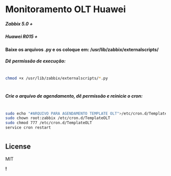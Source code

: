 # Monitoramento OLT Huawei
##### Zabbix 5.0 +
##### Huawei R015 +


#### Baixe os arquivos .py e os coloque em: /usr/lib/zabbix/externalscripts/

##### Dê permissão de execução:
#
```sh
chmod +x /usr/lib/zabbix/externalscripts/*.py
```
#
##### Crie o arquivo de agendamento, dê permissão e reinicie o cron:
#
```sh
sudo echo "#ARQUIVO PARA AGENDAMENTO TEMPLATE OLT">/etc/cron.d/TemplateOLT
sudo chown root:zabbix /etc/cron.d/TemplateOLT
sudo chmod 777 /etc/cron.d/TemplateOLT
service cron restart
```
#

## License

MIT

**!**


